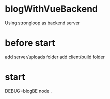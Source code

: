 # blogWithVueBackend
Using strongloop as backend server

# before start
add server/uploads folder
add client/build folder

# start
DEBUG=blogBE node .